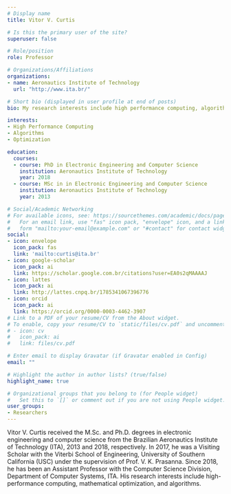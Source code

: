 ```yaml
---
# Display name
title: Vitor V. Curtis

# Is this the primary user of the site?
superuser: false

# Role/position
role: Professor

# Organizations/Affiliations
organizations:
- name: Aeronautics Institute of Technology
  url: "http://www.ita.br/"

# Short bio (displayed in user profile at end of posts)
bio: My research interests include high performance computing, algorithms, and optimization.

interests:
- High Performance Computing
- Algorithms
- Optimization

education:
  courses:
  - course: PhD in Electronic Engineering and Computer Science
    institution: Aeronautics Institute of Technology
    year: 2018
  - course: MSc in in Electronic Engineering and Computer Science
    institution: Aeronautics Institute of Technology
    year: 2013

# Social/Academic Networking
# For available icons, see: https://sourcethemes.com/academic/docs/page-builder/#icons
#   For an email link, use "fas" icon pack, "envelope" icon, and a link in the
#   form "mailto:your-email@example.com" or "#contact" for contact widget.
social:
- icon: envelope
  icon_pack: fas
  link: 'mailto:curtis@ita.br'
- icon: google-scholar
  icon_pack: ai
  link: https://scholar.google.com.br/citations?user=EA0s2qMAAAAJ
- icon: lattes
  icon_pack: ai
  link: http://lattes.cnpq.br/1785341067396776
- icon: orcid
  icon_pack: ai
  link: https://orcid.org/0000-0003-4462-3907
# Link to a PDF of your resume/CV from the About widget.
# To enable, copy your resume/CV to `static/files/cv.pdf` and uncomment the lines below.
# - icon: cv
#   icon_pack: ai
#   link: files/cv.pdf

# Enter email to display Gravatar (if Gravatar enabled in Config)
email: ""

# Highlight the author in author lists? (true/false)
highlight_name: true

# Organizational groups that you belong to (for People widget)
#   Set this to `[]` or comment out if you are not using People widget.
user_groups:
- Researchers
---
```


Vitor V. Curtis received the M.Sc. and Ph.D. degrees in electronic engineering and computer science from the Brazilian Aeronautics Institute of Technology (ITA), 2013 and 2018, respectively. In 2017, he was a Visiting Scholar with the Viterbi School of Engineering, University of Southern California (USC) under the supervision of Prof. V. K. Prasanna. Since 2018, he has been an Assistant Professor with the Computer Science Division, Department of Computer Systems, ITA. His research interests include high-performance computing, mathematical optimization, and algorithms.
